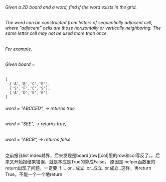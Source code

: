 ###### Given a 2D board and a word, find if the word exists in the grid.

###### The word can be constructed from letters of sequentially adjacent cell, where "adjacent" cells are those horizontally or vertically neighboring. The same letter cell may not be used more than once.

###### For example,
###### Given board =

    [
      ['A','B','C','E'],
      ['S','F','C','S'],
      ['A','D','E','E']
    ]
  
###### word = "ABCCED", -> returns true,
###### word = "SEE", -> returns true,
###### word = "ABCB", -> returns false.

之前报错list index越界，后来发现是board[row][col]里的row和col写反了。。后来又开始报结果错误，就是本应是True的算成False。
原因是 helper函数里的return出现了问题，一定要 if ... or ..成立. or..成立. or.成立..这样，再return True。不能一个一个地return
